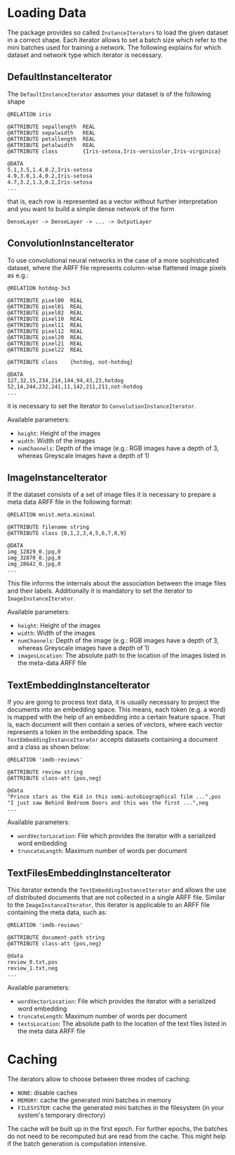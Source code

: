 # Loading Data

The package provides so called `InstanceIterators` to load the given dataset in a correct shape. Each iterator allows to set a batch size which refer to the mini batches used for training a network. The following explains for which dataset and network type which iterator is necessary.

## DefaultInstanceIterator
The `DefaultInstanceIterator` assumes your dataset is of the following shape
```
@RELATION iris

@ATTRIBUTE sepallength  REAL
@ATTRIBUTE sepalwidth   REAL
@ATTRIBUTE petallength  REAL
@ATTRIBUTE petalwidth   REAL
@ATTRIBUTE class        {Iris-setosa,Iris-versicolor,Iris-virginica}

@DATA
5.1,3.5,1.4,0.2,Iris-setosa
4.9,3.0,1.4,0.2,Iris-setosa
4.7,3.2,1.3,0.2,Iris-setosa
...
```
that is, each row is represented as a vector without further interpretation
and you want to build a simple dense network of the form
``` 
DenseLayer -> DenseLayer -> ... -> OutputLayer
```

## ConvolutionInstanceIterator
To use convolutional neural networks in the case of a more sophisticated dataset, where the ARFF file represents column-wise flattened image pixels as e.g.:
```
@RELATION hotdog-3x3

@ATTRIBUTE pixel00  REAL
@ATTRIBUTE pixel01  REAL
@ATTRIBUTE pixel02  REAL
@ATTRIBUTE pixel10  REAL
@ATTRIBUTE pixel11  REAL
@ATTRIBUTE pixel12  REAL
@ATTRIBUTE pixel20  REAL
@ATTRIBUTE pixel21  REAL
@ATTRIBUTE pixel22  REAL

@ATTRIBUTE class    {hotdog, not-hotdog}

@DATA
127,32,15,234,214,144,94,43,23,hotdog
52,14,244,232,241,11,142,211,211,not-hotdog
...
```
it is necessary to set the iterator to `ConvolutionInstanceIterator`. 

Available parameters:

- `height`: Height of the images
- `width`: Width of the images
- `numChannels`: Depth of the image (e.g.: RGB images have a depth of 3, whereas Greyscale images have a depth of 1)

## ImageInstanceIterator
If the dataset consists of a set of image files it is necessary to prepare a meta data ARFF file in the following format:
```
@RELATION mnist.meta.minimal

@ATTRIBUTE filename string
@ATTRIBUTE class {0,1,2,3,4,5,6,7,8,9}

@DATA
img_12829_0.jpg,0
img_32870_0.jpg,0
img_28642_0.jpg,0
...
```
This file informs the internals about the association between the image files and their labels. Additionally it is mandatory to set the iterator to `ImageInstanceIterator`. 

Available parameters:

- `height`: Height of the images
- `width`: Width of the images
- `numChannels`: Depth of the image (e.g.: RGB images have a depth of 3, whereas Greyscale images have a depth of 1)
- `imagesLocation`: The absolute path to the location of the images listed in the meta-data ARFF file

## TextEmbeddingInstanceIterator
If you are going to process text data, it is usually necessary to project the documents into an embedding space. This means, each token (e.g. a word) is mapped with the help of an embedding into a certain feature space. That is, each document will then contain a series of vectors, where each vector represents a token in the embedding space. The `TextEmbeddingInstanceIterator` accepts datasets containing a document and a class as shown below:
```
@RELATION 'imdb-reviews'

@ATTRIBUTE review string
@ATTRIBUTE class-att {pos,neg}

@data
"Prince stars as the Kid in this semi-autobiographical film ...",pos
"I just saw Behind Bedroom Doors and this was the first ...",neg
...
```
Available parameters:

- `wordVectorLocation`: File which provides the iterator with a serialized word embedding
- `truncateLength`: Maximum number of words per document


## TextFilesEmbeddingInstanceIterator
This iterator extends the `TextEmbeddingInstanceIterator` and allows the use of distributed documents that are not collected in a single ARFF file. Similar to the `ImageInstanceIterator`, this iterator is applicable to an ARFF file containing the meta data, such as:
```
@RELATION 'imdb-reviews'

@ATTRIBUTE document-path string
@ATTRIBUTE class-att {pos,neg}

@data
review_0.txt,pos
review_1.txt,neg
...
```
Available parameters:

- `wordVectorLocation`: File which provides the iterator with a serialized word embedding
- `truncateLength`: Maximum number of words per document
- `textsLocation`: The absolute path to the location of the text files listed in the meta data ARFF file



# Caching

The iterators allow to choose between three modes of caching:

- `NONE`: disable caches
- `MEMORY`: cache the generated mini batches in memory
- `FILESYSTEM`: cache the generated mini batches in the filesystem (in your system's temporary directory)

The cache will be built up in the first epoch. For further epochs, the batches do not need to be recomputed but are read from the cache. This might help if the batch generation is computation intensive.